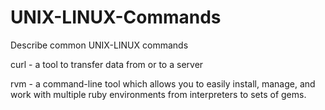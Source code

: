 # UNIX-LINUX-Commands
Describe common UNIX-LINUX commands

curl - a tool to transfer data from or to a server

rvm - a command-line tool which allows you to easily install, manage, and work with multiple ruby environments from interpreters to sets of gems.
